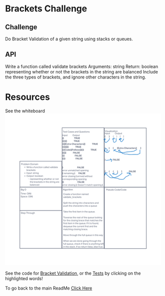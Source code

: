 # Brackets Challenge

## Challenge

Do Bracket Validation of a given string using stacks or queues.

## API

Write a function called validate brackets
Arguments: string
Return: boolean
representing whether or not the brackets in the string are balanced
Include the three types of brackets, and ignore other characters in the string.

# Resources

See the whiteboard ![Here!](/python/code_challenges/stack-queue-brackets/CC13.png)

See the code for [Bracket Validation](code_challenges/stack-queue-brackets/stack_queue_brackets.py), or the [Tests](code_challenges/stack-queue-brackets/test_stack_queue_brackets.py) by clicking on the highlighted words!


To go back to the main ReadMe [Click Here](../../README.md)
